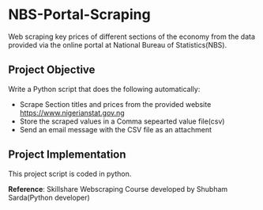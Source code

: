 # NBS-Portal-Scraping
Web scraping key prices of different sections of the economy from the data provided via the online portal at National Bureau of Statistics(NBS).

## Project Objective
Write a Python script that does the following automatically:
* Scrape Section titles and prices from the provided website https://www.nigerianstat.gov.ng 
* Store the scraped values in a Comma sepearted value file(csv) 
* Send an email message with the CSV file as an attachment 

## Project Implementation
This project script is coded in python. 

**Reference**:
Skillshare Webscraping Course developed by Shubham Sarda(Python developer)
